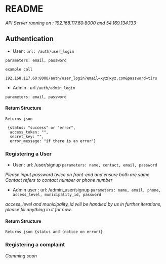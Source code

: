 # README

*API Server running on : 192.168.117.60:8000 and 54.169.134.133*

## Authentication

* User : `url: /auth/user_login`
```
parameters: email, password

```

```
example call

192.168.117.60:8000/auth/user_login?email=xyz@xyz.com&password=tiru

```
* Admin : url  `/auth/admin_login`

```
parameters: email, password

```

#### Return Structure

```
Returns json 

 {status: "success" or "error", 
  access_token: "", 
  secret_key: "",
  error_message: "if there is an error"}

```

### Registering a User

* User : url: /user/signup
`parameters: name, contact, email, password`

*Please input password twice on front-end and ensure both are same*
<br>*Contact refers to contact number or phone number*

* Admin user : url: /admin_user/signup
`parameters: name, email, phone, access_level, municipality_id, password`

*access_level and municipality_id will be handled by us in further iterations, please fill anything in it for now.*

#### Return Structure

```Returns json {status and (notice on error)}```

### Registering a complaint

*Comming soon*
